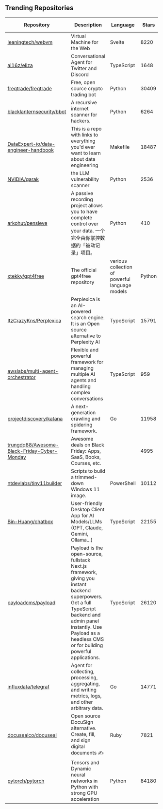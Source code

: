## Trending Repositories

| Repository | Description | Language | Stars | Forks | Built By | Current Period Stars |
|------------|-------------|----------|-------|-------|----------|---------------------|
| [leaningtech/webvm](https://github.com/leaningtech/webvm) | Virtual Machine for the Web | Svelte | 8220 | 1373 | [alexp-sssup](https://github.com/alexp-sssup), [carlopi](https://github.com/carlopi), [yuri91](https://github.com/yuri91), [sere](https://github.com/sere), [bates64](https://github.com/bates64) | 521 |
| [ai16z/eliza](https://github.com/ai16z/eliza) | Conversational Agent for Twitter and Discord | TypeScript | 1648 | 430 | [lalalune](https://github.com/lalalune), [sirkitree](https://github.com/sirkitree), [ponderingdemocritus](https://github.com/ponderingdemocritus), [MarcoMandar](https://github.com/MarcoMandar) | 183 |
| [freqtrade/freqtrade](https://github.com/freqtrade/freqtrade) | Free, open source crypto trading bot | Python | 30409 | 6302 | [xmatthias](https://github.com/xmatthias), [hroff-1902](https://github.com/hroff-1902), [samgermain](https://github.com/samgermain), [robcaulk](https://github.com/robcaulk) | 662 |
| [blacklanternsecurity/bbot](https://github.com/blacklanternsecurity/bbot) | A recursive internet scanner for hackers. | Python | 6264 | 492 | [TheTechromancer](https://github.com/TheTechromancer), [liquidsec](https://github.com/liquidsec), [domwhewell-sage](https://github.com/domwhewell-sage) | 259 |
| [DataExpert-io/data-engineer-handbook](https://github.com/DataExpert-io/data-engineer-handbook) | This is a repo with links to everything you'd ever want to learn about data engineering | Makefile | 18487 | 2728 | [EcZachly](https://github.com/EcZachly), [liyin2015](https://github.com/liyin2015), [Adesoji1](https://github.com/Adesoji1), [evil-in](https://github.com/evil-in), [sspaeti](https://github.com/sspaeti) | 1904 |
| [NVIDIA/garak](https://github.com/NVIDIA/garak) | the LLM vulnerability scanner | Python | 2536 | 226 | [leondz](https://github.com/leondz), [jmartin-tech](https://github.com/jmartin-tech), [erickgalinkin](https://github.com/erickgalinkin), [arjun-krishna1](https://github.com/arjun-krishna1) | 464 |
| [arkohut/pensieve](https://github.com/arkohut/pensieve) | A passive recording project allows you to have complete control over your data. 一个完全由你掌控数据的「被动记录」项目。 | Python | 410 | 10 | [arkohut](https://github.com/arkohut) | 70 |
| [xtekky/gpt4free](https://github.com/xtekky/gpt4free) | The official gpt4free repository | various collection of powerful language models | Python | 61784 | 13352 | [xtekky](https://github.com/xtekky), [hlohaus](https://github.com/hlohaus), [kqlio67](https://github.com/kqlio67), [sudouser777](https://github.com/sudouser777), [bagusindrayana](https://github.com/bagusindrayana) | 257 |
| [ItzCrazyKns/Perplexica](https://github.com/ItzCrazyKns/Perplexica) | Perplexica is an AI-powered search engine. It is an Open source alternative to Perplexity AI | TypeScript | 15791 | 1492 | [ItzCrazyKns](https://github.com/ItzCrazyKns), [WanQuanXie](https://github.com/WanQuanXie), [aiyogg](https://github.com/aiyogg), [sjiampojamarn](https://github.com/sjiampojamarn), [xyb](https://github.com/xyb) | 347 |
| [awslabs/multi-agent-orchestrator](https://github.com/awslabs/multi-agent-orchestrator) | Flexible and powerful framework for managing multiple AI agents and handling complex conversations | TypeScript | 959 | 72 | [brnaba-aws](https://github.com/brnaba-aws), [cornelcroi](https://github.com/cornelcroi), [hghandri](https://github.com/hghandri), [allaway](https://github.com/allaway) | 366 |
| [projectdiscovery/katana](https://github.com/projectdiscovery/katana) | A next-generation crawling and spidering framework. | Go | 11958 | 625 | [Mzack9999](https://github.com/Mzack9999), [ehsandeep](https://github.com/ehsandeep), [dogancanbakir](https://github.com/dogancanbakir), [Ice3man543](https://github.com/Ice3man543) | 171 |
| [trungdq88/Awesome-Black-Friday-Cyber-Monday](https://github.com/trungdq88/Awesome-Black-Friday-Cyber-Monday) | Awesome deals on Black Friday: Apps, SaaS, Books, Courses, etc. |  | 4995 | 987 | [gh-readonly-tdinh-me](https://github.com/gh-readonly-tdinh-me), [trungdq88](https://github.com/trungdq88), [dqhieu](https://github.com/dqhieu), [pradeepb28](https://github.com/pradeepb28), [andrianvaleanu](https://github.com/andrianvaleanu) | 199 |
| [ntdevlabs/tiny11builder](https://github.com/ntdevlabs/tiny11builder) | Scripts to build a trimmed-down Windows 11 image. | PowerShell | 10112 | 870 | [ntdevlabs](https://github.com/ntdevlabs), [Karl-WE](https://github.com/Karl-WE), [szepeviktor](https://github.com/szepeviktor), [eugenesan](https://github.com/eugenesan), [rcmaehl](https://github.com/rcmaehl) | 103 |
| [Bin-Huang/chatbox](https://github.com/Bin-Huang/chatbox) | User-friendly Desktop Client App for AI Models/LLMs (GPT, Claude, Gemini, Ollama...) | TypeScript | 22155 | 2224 | [Bin-Huang](https://github.com/Bin-Huang), [hiNISAL](https://github.com/hiNISAL), [joegoldin](https://github.com/joegoldin), [paddingme](https://github.com/paddingme), [liuzesen](https://github.com/liuzesen) | 90 |
| [payloadcms/payload](https://github.com/payloadcms/payload) | Payload is the open-source, fullstack Next.js framework, giving you instant backend superpowers. Get a full TypeScript backend and admin panel instantly. Use Payload as a headless CMS or for building powerful applications. | TypeScript | 26120 | 1656 | [jmikrut](https://github.com/jmikrut), [denolfe](https://github.com/denolfe), [jacobsfletch](https://github.com/jacobsfletch), [DanRibbens](https://github.com/DanRibbens), [AlessioGr](https://github.com/AlessioGr) | 62 |
| [influxdata/telegraf](https://github.com/influxdata/telegraf) | Agent for collecting, processing, aggregating, and writing metrics, logs, and other arbitrary data. | Go | 14771 | 5591 | [danielnelson](https://github.com/danielnelson), [sparrc](https://github.com/sparrc), [powersj](https://github.com/powersj), [srebhan](https://github.com/srebhan) | 7 |
| [docusealco/docuseal](https://github.com/docusealco/docuseal) | Open source DocuSign alternative. Create, fill, and sign digital documents ✍️ | Ruby | 7821 | 522 | [omohokcoj](https://github.com/omohokcoj), [AlexBTurchyn](https://github.com/AlexBTurchyn), [jbenguira](https://github.com/jbenguira), [imchairmanm](https://github.com/imchairmanm) | 57 |
| [pytorch/pytorch](https://github.com/pytorch/pytorch) | Tensors and Dynamic neural networks in Python with strong GPU acceleration | Python | 84180 | 22686 | [ezyang](https://github.com/ezyang), [pytorchmergebot](https://github.com/pytorchmergebot), [malfet](https://github.com/malfet), [zou3519](https://github.com/zou3519), [jerryzh168](https://github.com/jerryzh168) | 60 |
